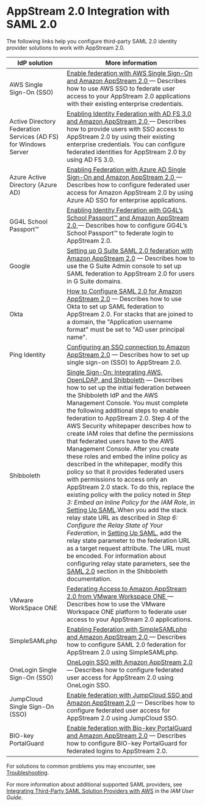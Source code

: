 # AppStream 2\.0 Integration with SAML 2\.0<a name="external-identity-providers-further-info"></a>

The following links help you configure third\-party SAML 2\.0 identity provider solutions to work with AppStream 2\.0\.


| IdP solution | More information | 
| --- | --- | 
| AWS Single Sign\-On \(SSO\) |  [ Enable federation with AWS Single Sign\-On and Amazon AppStream 2\.0 ](https://aws.amazon.com/blogs/desktop-and-application-streaming/enable-federation-with-aws-single-sign-on-and-amazon-appstream-2-0/) — Describes how to use AWS SSO to federate user access to your AppStream 2\.0 applications with their existing enterprise credentials\. | 
| Active Directory Federation Services \(AD FS\) for Windows Server |  [ Enabling Identity Federation with AD FS 3\.0 and Amazon AppStream 2\.0 ](https://aws.amazon.com/blogs/compute/enabling-identity-federation-with-ad-fs-3-0-and-amazon-appstream-2-0/) — Describes how to provide users with SSO access to AppStream 2\.0 by using their existing enterprise credentials\. You can configure federated identities for AppStream 2\.0 by using AD FS 3\.0\.  | 
| Azure Active Directory \(Azure AD\) |  [Enabling Federation with Azure AD Single Sign\-On and Amazon AppStream 2\.0 ](https://aws.amazon.com/blogs/desktop-and-application-streaming/enabling-federation-with-azure-ad-single-sign-on-and-amazon-appstream-2-0/) — Describes how to configure federated user access for Amazon AppStream 2\.0 by using Azure AD SSO for enterprise applications\. | 
| GG4L School Passport™ |  [Enabling Identity Federation with GG4L’s School Passport™ and Amazon AppStream 2\.0 ](https://sso.gg4l.com/docs/#/appstream) — Describes how to configure GG4L’s School Passport™ to federate login to AppStream 2\.0\.  | 
| Google |  [Setting up G Suite SAML 2\.0 federation with Amazon AppStream 2\.0](https://aws.amazon.com/blogs/desktop-and-application-streaming/setting-up-g-suite-saml-2-0-federation-with-amazon-appstream-2-0/) — Describes how to use the G Suite Admin console to set up SAML federation to AppStream 2\.0 for users in G Suite domains\.  | 
| Okta |  [How to Configure SAML 2\.0 for Amazon AppStream 2\.0](http://saml-doc.okta.com/SAML_Docs/How-to-Configure-SAML-2.0-for-Amazon-AppStream-2-0.html) — Describes how to use Okta to set up SAML federation to AppStream 2\.0\. For stacks that are joined to a domain, the "Application username format" must be set to "AD user principal name"\. | 
| Ping Identity |  [Configuring an SSO connection to Amazon AppStream 2\.0](https://support.pingidentity.com/s/article/Configuring-an-SSO-connection-to-Amazon-AppStream-2-0) — Describes how to set up single sign\-on \(SSO\) to AppStream 2\.0\. | 
| Shibboleth |  [Single Sign\-On: Integrating AWS, OpenLDAP, and Shibboleth](https://aws.amazon.com/blogs/security/new-whitepaper-single-sign-on-integrating-aws-openldap-and-shibboleth/) — Describes how to set up the initial federation between the Shibboleth IdP and the AWS Management Console\. You must complete the following additional steps to enable federation to AppStream 2\.0\. Step 4 of the AWS Security whitepaper describes how to create IAM roles that define the permissions that federated users have to the AWS Management Console\. After you create these roles and embed the inline policy as described in the whitepaper, modify this policy so that it provides federated users with permissions to access only an AppStream 2\.0 stack\. To do this, replace the existing policy with the policy noted in *Step 3: Embed an Inline Policy for the IAM Role*, in [Setting Up SAML](external-identity-providers-setting-up-saml.md)\.When you add the stack relay state URL as described in *Step 6: Configure the Relay State of Your Federation*, in [Setting Up SAML](external-identity-providers-setting-up-saml.md), add the relay state parameter to the federation URL as a target request attribute\. The URL must be encoded\. For information about configuring relay state parameters, see the [SAML 2\.0](https://wiki.shibboleth.net/confluence/display/IDP30/UnsolicitedSSOConfiguration#UnsolicitedSSOConfiguration-SAML2.0) section in the Shibboleth documentation\.  | 
| VMware WorkSpace ONE |  [Federating Access to Amazon AppStream 2\.0 from VMware Workspace ONE ](https://aws.amazon.com/blogs/desktop-and-application-streaming/federating-access-to-amazon-appstream-2-0-from-vmware-workspace-one/) — Describes how to use the VMware Workspace ONE platform to federate user access to your AppStream 2\.0 applications\.  | 
| SimpleSAMLphp | [Enabling Federation with SimpleSAMLphp and Amazon AppStream 2\.0 ](https://aws.amazon.com/blogs/desktop-and-application-streaming/enabling-federation-with-simplesamlphp-and-amazon-appstream-2-0/) — Describes how to configure SAML 2\.0 federation for AppStream 2\.0 using SimpleSAMLphp\. | 
| OneLogin Single Sign\-On \(SSO\) | [OneLogin SSO with Amazon AppStream 2\.0](https://aws.amazon.com/blogs/desktop-and-application-streaming/onelogin-sso-with-amazon-appstream-2-0/) — Describes how to configure federated user access for AppStream 2\.0 using OneLogin SSO\. | 
| JumpCloud Single Sign\-On \(SSO\) | [Enable federation with JumpCloud SSO and Amazon AppStream 2\.0](https://aws.amazon.com/blogs/desktop-and-application-streaming/enable-federation-with-jumpcloud-sso-and-appstream-2-0/) — Describes how to configure federated user access for AppStream 2\.0 using JumpCloud SSO\. | 
| BIO\-key PortalGuard | [Enable federation with Bio\-key PortalGuard and Amazon AppStream 2\.0](https://aws.amazon.com/blogs/desktop-and-application-streaming/enable-federation-with-bio-key-portalguard-and-amazon-appstream-2-0/) — Describes how to configure BIO\-key PortalGuard for federated logins to AppStream 2\.0\. | 

For solutions to common problems you may encounter, see [Troubleshooting](troubleshooting.md)\.

For more information about additional supported SAML providers, see [Integrating Third\-Party SAML Solution Providers with AWS](https://docs.aws.amazon.com/IAM/latest/UserGuide/id_roles_providers_saml_3rd-party.html) in the *IAM User Guide*\.